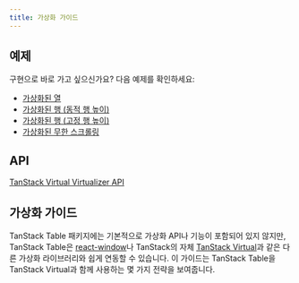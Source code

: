 ```yaml
---
title: 가상화 가이드
---
```


## 예제

구현으로 바로 가고 싶으신가요? 다음 예제를 확인하세요:

- [가상화된 열](../../framework/react/examples/virtualized-columns)
- [가상화된 행 (동적 행 높이)](../../framework/react/examples/virtualized-rows)
- [가상화된 행 (고정 행 높이)](../../../../../virtual/v3/docs/framework/react/examples/table)
- [가상화된 무한 스크롤링](../../framework/react/examples/virtualized-infinite-scrolling)

## API

[TanStack Virtual Virtualizer API](../../../../../virtual/v3/docs/api/virtualizer)

## 가상화 가이드

TanStack Table 패키지에는 기본적으로 가상화 API나 기능이 포함되어 있지 않지만, TanStack Table은 [react-window](https://www.npmjs.com/package/react-window)나 TanStack의 자체 [TanStack Virtual](https://tanstack.com/virtual/v3)과 같은 다른 가상화 라이브러리와 쉽게 연동할 수 있습니다. 이 가이드는 TanStack Table을 TanStack Virtual과 함께 사용하는 몇 가지 전략을 보여줍니다.
